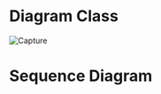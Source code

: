 # Diagram Class

![Capture](https://user-images.githubusercontent.com/104839076/225274697-b0014f46-0779-4e42-9d01-686776a65f5e.PNG)


# Sequence Diagram 
